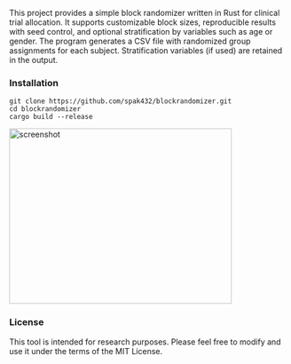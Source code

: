 This project provides a simple block randomizer written in Rust for clinical trial allocation.
It supports customizable block sizes, reproducible results with seed control, and optional stratification by variables such as age or gender.
The program generates a CSV file with randomized group assignments for each subject. Stratification variables (if used) are retained in the output.

### Installation
```
git clone https://github.com/spak432/blockrandomizer.git
cd blockrandomizer
cargo build --release
```
<img width="401" height="316" alt="screenshot" src="https://github.com/user-attachments/assets/0e1a60d5-0292-4e35-99ae-5b9d4731ef4c" />

### License

This tool is intended for research purposes. Please feel free to modify and use it under the terms of the MIT License.
